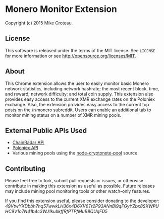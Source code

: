 # Monero Monitor Extension

Copyright (c) 2015 Mike Croteau.


## License

This software is released under the terms of the MIT license. See `LICENSE` for
more information or see http://opensource.org/licenses/MIT.


## About

This Chrome extension allows the user to easily monitor basic Monero network
statistics, including network hashrate; the most recent block, time, and reward;
network difficulty; and total coin supply.  This extension also provides easy access
to the current XMR exchange rates on the Poloniex exchange. Also, the extension
provides easy access to the current top posts on the /r/monero subreddit. Users can
enable an additional tab to monitor mining status on a number of XMR mining pools.


## External Public APIs Used

* [ChainRadar API](http://chainradar.com/api#)
* [Poloniex API](https://poloniex.com/support/api)
* Various mining pools using the [node-cryptonote-pool](https://github.com/zone117x/node-cryptonote-pool) source.


## Contributing

Please feel free to fork, submit pull requests or issues, or otherwise contribute
in making this extension as useful as possible. Future releases may include
mining pool monitoring tools or other watch-only features.


If you find this extension useful, please consider donating to the developer:  
_49VtwYXDbbh7hq57wwkLH36x4D6XV6Tr2P93ANnBi9qFGyYZbx8SXWPUHC9V1o7N41b4c3WJ1kubkffRfPTPfMuB8QUqFD5_